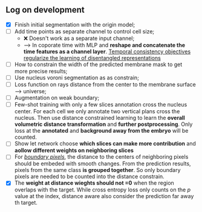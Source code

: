 ## Log on development
* [X] Finish initial segmentation with the origin model;
* [ ] Add time points as separate channel to control cell size;
    * :x: Doesn't work as a separate input channel;
    * --> In coporate time with MLP and **reshape and concatenate the time features as a channel layer**.
    [Temporal consistency objectives regularize the learning of disentangled representations](https://arxiv.org/abs/1908.11330?utm_source=feedburner&utm_medium=feed&utm_campaign=Feed%3A+arxiv%2FQSXk+%28ExcitingAds%21+cs+updates+on+arXiv.org%29)
* [ ] How to constrain the width of the predicted membrane mask to get more precise results; 
* [ ] Use nucleus voroni segmentation as as constrain;
* [ ] Loss function on rays distance from the center to the membrane surface --> universe;
* [ ] Augmentation on weak boundary;
* [ ] Few-shot training with only a few slices annotation cross the nucleus center. For each
cell we only annotate two vertical plans cross the nucleus. Then use distance constrained 
learning to learn the **overall volumetric distance transformation** and **further 
postprocessing**. Only loss at the **annotated** and **background away from the embryo** will
be counted. 
* [ ] Show let network choose **which slices can make more contribution** and **aollow different
weights on neighboring slices** 
* [ ] For <u>*boundary pixels*</u>, the distance to the centers of neighboring pixels should be
embeded with smooth changes. From the prediction results, pixels from the same class **is grouped
together**. So only boundary pixels are needed to be counted into the distance constrain.
* [x] The **weight at distance wieghts should not =0** when the region overlaps with the target.
While cross entropy loss only counts on the *p* value at the index, distance aware also consider 
the prediction far away th target. 
